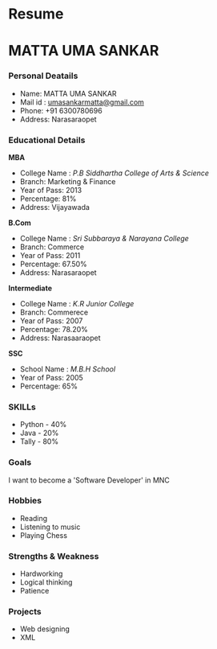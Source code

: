 # Resume
# MATTA UMA SANKAR
### Personal Deatails
- Name: MATTA UMA SANKAR <br>
- Mail id : umasankarmatta@gmail.com <br>
- Phone: +91 6300780696 <br>
- Address: Narasaraopet <br>
### Educational Details

**MBA**
- College Name : _P.B Siddhartha College of Arts & Science_ <br>
- Branch: Marketing & Finance <br>
- Year of Pass: 2013 <br>
- Percentage: 81% <br>
- Address: Vijayawada <br>
                          
**B.Com**
- College Name : _Sri Subbaraya & Narayana College_ <br>
- Branch: Commerce <br>
- Year of Pass: 2011 <br>
- Percentage: 67.50% <br>
- Address: Narasaraopet <br>

**Intermediate**
- College Name : _K.R Junior College_ <br>
- Branch: Commerece <br>
- Year of Pass: 2007 <br>
- Percentage: 78.20% <br>
- Address: Narasaaraopet <br>

**SSC**
- School Name : _M.B.H School_ <br>
- Year of Pass: 2005 <br>
- Percentage: 65% <br>

### **SKILLs**
- Python - 40% <br>
- Java - 20% <br>
- Tally - 80% <br>

### **Goals**
I want to become a 'Software Developer' in MNC <br>

### **Hobbies**
- Reading <br>
- Listening to music <br>
- Playing Chess <br>

### **Strengths & Weakness**
- Hardworking <br>
- Logical thinking  <br>
- Patience <br>

### **Projects**
- Web designing <br>
- XML <br>

